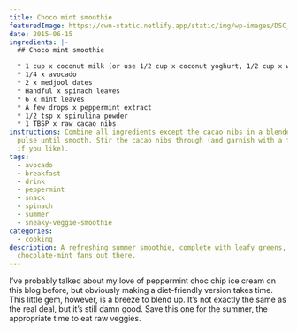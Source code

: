 ```yaml
---
title: Choco mint smoothie
featuredImage: https://cwn-static.netlify.app/static/img/wp-images/DSC_0223-5.jpg
date: 2015-06-15
ingredients: |-
  ## Choco mint smoothie

  * 1 cup x coconut milk (or use 1/2 cup x coconut yoghurt, 1/2 cup x water) 
  * 1/4 x avocado
  * 2 x medjool dates 
  * Handful x spinach leaves
  * 6 x mint leaves
  * A few drops x peppermint extract
  * 1/2 tsp x spirulina powder
  * 1 TBSP x raw cacao nibs
instructions: Combine all ingredients except the cacao nibs in a blender and
  pulse until smooth. Stir the cacao nibs through (and garnish with a few extra
  if you like).
tags:
  - avocado
  - breakfast
  - drink
  - peppermint
  - snack
  - spinach
  - summer
  - sneaky-veggie-smoothie
categories:
  - cooking
description: A refreshing summer smoothie, complete with leafy greens, for the
  chocolate-mint fans out there.
---
```

I’ve probably talked about my love of peppermint choc chip ice cream on this blog before, but obviously making a diet-friendly version takes time. This little gem, however, is a breeze to blend up. It’s not exactly the same as the real deal, but it’s still damn good. Save this one for the summer, the appropriate time to eat raw veggies.